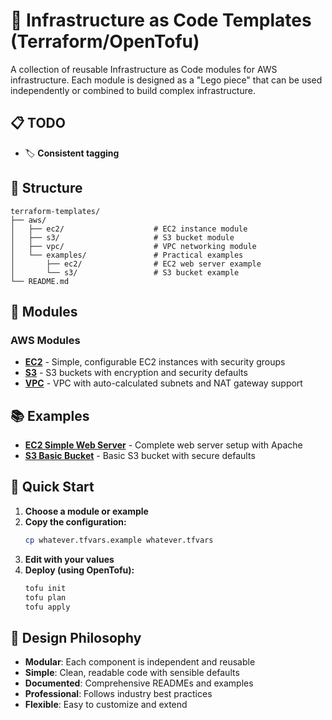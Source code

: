 # 🚀 Infrastructure as Code Templates (Terraform/OpenTofu)

A collection of reusable Infrastructure as Code modules for AWS infrastructure. Each module is designed as a "Lego piece" that can be used independently or combined to build complex infrastructure.

## 📋 TODO

- 🏷️ **Consistent tagging**

## 📁 Structure

```
terraform-templates/
├── aws/
│   ├── ec2/                    # EC2 instance module
│   ├── s3/                     # S3 bucket module
│   ├── vpc/                    # VPC networking module
│   └── examples/               # Practical examples
│       ├── ec2/                # EC2 web server example
│       └── s3/                 # S3 bucket example
└── README.md
```

## 🧩 Modules

### AWS Modules
- **[EC2](./aws/ec2/)** - Simple, configurable EC2 instances with security groups
- **[S3](./aws/s3/)** - S3 buckets with encryption and security defaults
- **[VPC](./aws/vpc/)** - VPC with auto-calculated subnets and NAT gateway support

## 📚 Examples

- **[EC2 Simple Web Server](./aws/examples/ec2/)** - Complete web server setup with Apache
- **[S3 Basic Bucket](./aws/examples/s3/)** - Basic S3 bucket with secure defaults

## 🚀 Quick Start

1. **Choose a module or example**
2. **Copy the configuration:**
   ```bash
   cp whatever.tfvars.example whatever.tfvars
   ```
3. **Edit with your values**
4. **Deploy (using OpenTofu):**
   ```bash
   tofu init
   tofu plan
   tofu apply
   ```

## 🎯 Design Philosophy

- **Modular**: Each component is independent and reusable
- **Simple**: Clean, readable code with sensible defaults
- **Documented**: Comprehensive READMEs and examples
- **Professional**: Follows industry best practices
- **Flexible**: Easy to customize and extend

